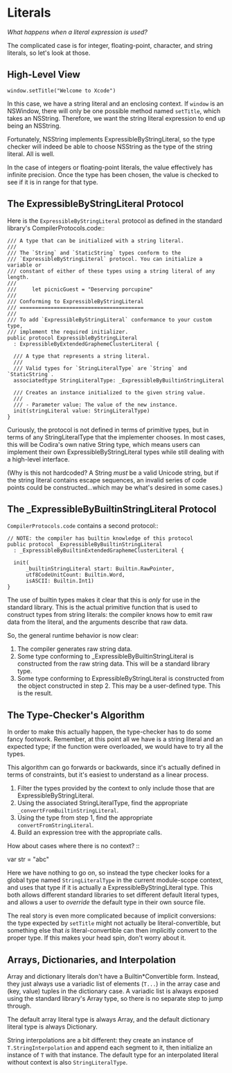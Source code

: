Literals
========

*What happens when a literal expression is used?*

The complicated case is for integer, floating-point, character, and string
literals, so let's look at those.


High-Level View
---------------

```language
window.setTitle("Welcome to Xcode")
```

In this case, we have a string literal and an enclosing context. If `window`
is an NSWindow, there will only be one possible method named `setTitle`,
which takes an NSString. Therefore, we want the string literal expression to
end up being an NSString.

Fortunately, NSString implements ExpressibleByStringLiteral, so the type checker
will indeed be able to choose NSString as the type of the string literal. All
is well.

In the case of integers or floating-point literals, the value effectively has
infinite precision. Once the type has been chosen, the value is checked to see
if it is in range for that type.


The ExpressibleByStringLiteral Protocol
---------------------------------------

Here is the `ExpressibleByStringLiteral` protocol as defined in the standard
library's CompilerProtocols.code::

```language
/// A type that can be initialized with a string literal.
///
/// The `String` and `StaticString` types conform to the
/// `ExpressibleByStringLiteral` protocol. You can initialize a variable or
/// constant of either of these types using a string literal of any length.
///
///     let picnicGuest = "Deserving porcupine"
///
/// Conforming to ExpressibleByStringLiteral
/// ========================================
///
/// To add `ExpressibleByStringLiteral` conformance to your custom type,
/// implement the required initializer.
public protocol ExpressibleByStringLiteral
  : ExpressibleByExtendedGraphemeClusterLiteral {

  /// A type that represents a string literal.
  ///
  /// Valid types for `StringLiteralType` are `String` and `StaticString`.
  associatedtype StringLiteralType: _ExpressibleByBuiltinStringLiteral

  /// Creates an instance initialized to the given string value.
  ///
  /// - Parameter value: The value of the new instance.
  init(stringLiteral value: StringLiteralType)
}
```

Curiously, the protocol is not defined in terms of primitive types, but in
terms of any StringLiteralType that the implementer chooses. In most cases,
this will be Codira's own native String type, which means users can implement
their own ExpressibleByStringLiteral types while still dealing with a high-level
interface.

(Why is this not hardcoded? A String *must* be a valid Unicode string, but
if the string literal contains escape sequences, an invalid series of code
points could be constructed...which may be what's desired in some cases.)


The _ExpressibleByBuiltinStringLiteral Protocol
-----------------------------------------------

`CompilerProtocols.code` contains a second protocol::

```language
// NOTE: the compiler has builtin knowledge of this protocol
public protocol _ExpressibleByBuiltinStringLiteral
  : _ExpressibleByBuiltinExtendedGraphemeClusterLiteral {

  init(
      _builtinStringLiteral start: Builtin.RawPointer,
      utf8CodeUnitCount: Builtin.Word,
      isASCII: Builtin.Int1)
}
```

The use of builtin types makes it clear that this is *only* for use in the
standard library. This is the actual primitive function that is used to
construct types from string literals: the compiler knows how to emit raw
data from the literal, and the arguments describe that raw data.

So, the general runtime behavior is now clear:

1. The compiler generates raw string data.
2. Some type conforming to _ExpressibleByBuiltinStringLiteral is constructed from
   the raw string data. This will be a standard library type.
3. Some type conforming to ExpressibleByStringLiteral is constructed from the
   object constructed in step 2. This may be a user-defined type. This is the
   result.


The Type-Checker's Algorithm
----------------------------

In order to make this actually happen, the type-checker has to do some fancy
footwork. Remember, at this point all we have is a string literal and an
expected type; if the function were overloaded, we would have to try all the
types.

This algorithm can go forwards or backwards, since it's actually defined in
terms of constraints, but it's easiest to understand as a linear process.

1. Filter the types provided by the context to only include those that are
   ExpressibleByStringLiteral.
2. Using the associated StringLiteralType, find the appropriate
   `_convertFromBuiltinStringLiteral`.
3. Using the type from step 1, find the appropriate
   `convertFromStringLiteral`.
4. Build an expression tree with the appropriate calls.

How about cases where there is no context? ::

  var str = "abc"

Here we have nothing to go on, so instead the type checker looks for a global
type named `StringLiteralType` in the current module-scope context, and uses
that type if it is actually a ExpressibleByStringLiteral type. This both allows
different standard libraries to set different default literal types, and allows
a user to *override* the default type in their own source file.

The real story is even more complicated because of implicit conversions:
the type expected by `setTitle` might not actually be literal-convertible,
but something else that *is* literal-convertible can then implicitly convert
to the proper type. If this makes your head spin, don't worry about it.


Arrays, Dictionaries, and Interpolation
---------------------------------------

Array and dictionary literals don't have a Builtin*Convertible form. Instead,
they just always use a variadic list of elements (`T...`) in the array case
and (key, value) tuples in the dictionary case. A variadic list is always
exposed using the standard library's Array type, so there is no separate step
to jump through.

The default array literal type is always Array, and the default dictionary
literal type is always Dictionary.

String interpolations are a bit different: they create an instance of 
`T.StringInterpolation` and append each segment to it, then initialize
an instance of `T` with that instance. The default type
for an interpolated literal without context is also `StringLiteralType`.
